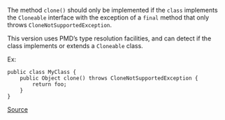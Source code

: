 The method `clone()` should only be implemented if the `class` implements the `Cloneable` interface with the exception of a `final` method that only throws `CloneNotSupportedException`.

This version uses PMD’s type resolution facilities, and can detect if the class implements or extends a `Cloneable` class.

Ex:

```
public class MyClass {
	public Object clone() throws CloneNotSupportedException {
		return foo;
	}
}
```

[Source](http://pmd.sourceforge.net/pmd-5.3.2/pmd-java/rules/java/typeresolution.html#CloneMethodMustImplementCloneable)
